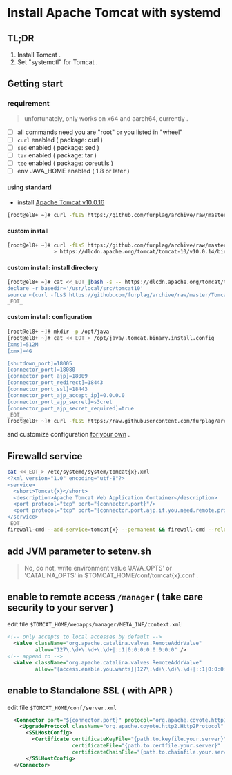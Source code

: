 # Install Apache Tomcat with systemd

## TL;DR
1. Install Tomcat .
1. Set "systemctl" for Tomcat .

## Getting start

### requirement
> unfortunately, only works on x64 and aarch64, currently .
* [ ] all commands need you are "root" or you listed in "wheel"
* [ ] `curl` enabled ( package: curl )
* [ ] `sed` enabled ( package: sed )
* [ ] `tar` enabled ( package: tar )
* [ ] `tee` enabled ( package: coreutils )
* [ ] env JAVA_HOME enabled ( 1.8 or later )

#### using standard
- install [Apache Tomcat v10.0.16](https://tomcat.apache.org/whichversion.html)
```root.terminal.bash
[root@el8+ ~]# curl -fLsS https://github.com/furplag/archive/raw/master/Tomcat/tomcat.binary.install.sh | bash
```

#### custom install
```root.terminal.bash
[root@el8+ ~]# curl -fLsS https://github.com/furplag/archive/raw/master/Tomcat/tomcat.binary.install.sh | bash -s -- \
               > https://dlcdn.apache.org/tomcat/tomcat-10/v10.0.14/bin/apache-tomcat-10.0.14.tar.gz
```

#### custom install: install directory
```root.terminal.bash
[root@el8+ ~]# cat <<_EOT_|bash -s -- https://dlcdn.apache.org/tomcat/tomcat-10/v10.0.14/bin/apache-tomcat-10.0.14.tar.gz
declare -r basedir='/usr/local/src/tomcat10'
source <(curl -fLsS https://github.com/furplag/archive/raw/master/Tomcat/tomcat.binary.install.sh)
_EOT_
```
#### custom install: configuration
```root.terminal.bash
[root@el8+ ~]# mkdir -p /opt/java
[root@el8+ ~]# cat <<_EOT_> /opt/java/.tomcat.binary.install.config
[xms]=512M
[xmx]=4G

[shutdown_port]=18005
[connector_port]=18080
[connector_port_ajp]=18009
[connector_port_redirect]=18443
[connector_port_ssl]=18443
[connector_port_ajp_accept_ip]=0.0.0.0
[connector_port_ajp_secret]=s3cret
[connector_port_ajp_secret_required]=true
_EOT_
[root@el8+ ~]# curl -fLsS https://raw.githubusercontent.com/furplag/archive/master/Java/jdk.binary.install.sh | bash
```

and customize configuration [for your own](./tomcat.binary.install.sh) .

## Firewalld service
```terminal.bash
cat <<_EOT_> /etc/systemd/system/tomcat{x}.xml
<?xml version="1.0" encoding="utf-8"?>
<service>
  <short>Tomcat{x}</short>
  <description>Apache Tomcat Web Application Container</description>
  <port protocol="tcp" port="{connector.port}"/>
  <port protocol="tcp" port="{connector.port.ajp.if.you.need.remote.proxy}"/>
</service>
_EOT_
firewall-cmd --add-service=tomcat{x} --permanent && firewall-cmd --reload
```

## add JVM parameter to setenv.sh
> No, do not, write environment value 'JAVA_OPTS' or 'CATALINA_OPTS' in $TOMCAT_HOME/conf/tomcat{x}.conf .

## enable to remote access `/manager` ( take care security to your server )
edit file `$TOMCAT_HOME/webapps/manager/META_INF/context.xml`
```context.xml
<!-- only accepts to local accesses by default -->
  <Valve className="org.apache.catalina.valves.RemoteAddrValve"
         allow="127\.\d+\.\d+\.\d+|::1|0:0:0:0:0:0:0:0" />
<!-- append to -->
  <Valve className="org.apache.catalina.valves.RemoteAddrValve"
         allow="{access.enable.you.wants}|127\.\d+\.\d+\.\d+|::1|0:0:0:0:0:0:0:0" />
```

## enable to Standalone SSL ( with APR )
edit file `$TOMCAT_HOME/conf/server.xml`
```server.xml
  <Connector port="${connector.port}" protocol="org.apache.coyote.http11.Http11AprProtocol" maxThreads="150" SSLEnabled="true">
    <UpgradeProtocol className="org.apache.coyote.http2.Http2Protocol" />
      <SSLHostConfig>
        <Certificate certificateKeyFile="{path.to.keyfile.your.server}"
                     certificateFile="{path.to.certfile.your.server}"
                     certificateChainFile="{path.to.chainfile.your.server}" type="RSA" />
      </SSLHostConfig>
  </Connector>
```
